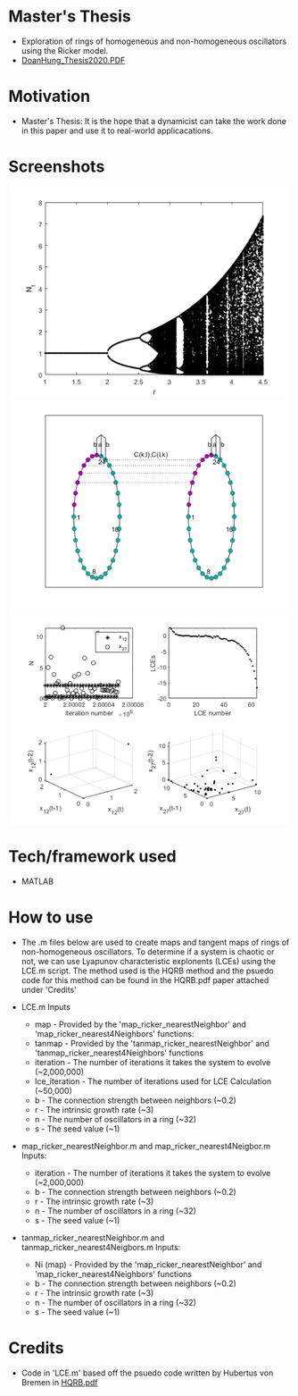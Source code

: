 # Master's Thesis
- Exploration of rings of homogeneous and non-homogeneous oscillators using the Ricker model. 
- <a href="DoanHung_Thesis2020.pdf" target="_blank">DoanHung_Thesis2020.PDF</a>

# Motivation
- Master's Thesis: It is the hope that a dynamicist can take the work done in this paper and use it to real-world applicacations.

# Screenshots
![Alt text](ricker.png?raw=true "The Ricker Model")
![Alt text](coupled_rings_case1.png?raw=true "coupled_rings_case1")
![Alt text](case_1.png?raw=true "case_1")

# Tech/framework used
- MATLAB

# How to use
- The .m files below are used to create maps and tangent maps of rings of non-homogeneous oscillators.  To determine if a system is chaotic or not, we can use Lyapunov characteristic explonents (LCEs) using the LCE.m script.  The method used is the HQRB method and the psuedo code for this method can be found in the HQRB.pdf paper attached under 'Credits'

- LCE.m Inputs
  - map - Provided by the 'map_ricker_nearestNeighbor' and 'map_ricker_nearest4Neighbors' functions:
  - tanmap - Provided by the 'tanmap_ricker_nearestNeighbor' and 'tanmap_ricker_nearest4Neighbors' functions
  - iteration - The number of iterations it takes the system to evolve (~2,000,000)
  - lce_iteration - The number of iterations used for LCE Calculation (~50,000)
  - b - The connection strength between neighbors (~0.2)
  - r - The intrinsic growth rate (~3)
  - n - The number of oscillators in a ring (~32)
  - s - The seed value (~1)
  
- map_ricker_nearestNeighbor.m and map_ricker_nearest4Neigbor.m Inputs:
  - iteration - The number of iterations it takes the system to evolve (~2,000,000)
  - b - The connection strength between neighbors (~0.2)
  - r - The intrinsic growth rate (~3)
  - n - The number of oscillators in a ring (~32)
  - s - The seed value (~1)
  
- tanmap_ricker_nearestNeighbor.m and tanmap_ricker_nearest4Neigbors.m Inputs:
  - Ni (map) - Provided by the 'map_ricker_nearestNeighbor' and 'map_ricker_nearest4Neighbors' functions
  - b - The connection strength between neighbors (~0.2)
  - r - The intrinsic growth rate (~3)
  - n - The number of oscillators in a ring (~32)
  - s - The seed value (~1)
  
 # Credits
 - Code in 'LCE.m' based off the psuedo code written by Hubertus von Bremen in <a href="HQRB_paper.pdf" target="_blank">HQRB.pdf</a>
  
 
